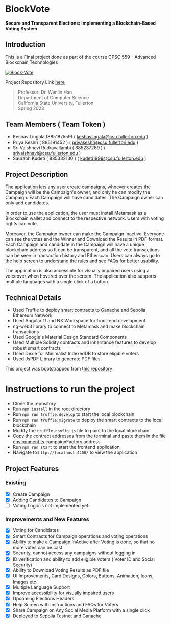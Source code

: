 # BlockVote
**Secure and Transparent Elections: Implementing a Blockchain-Based Voting System**

## Introduction
This is a Final project done as part of the course CPSC 559 - Advanced Blockchain Technologies

[![Block-Vote](https://img.shields.io/badge/github-BlockVote-blue.svg)](https://github.com/keshavlingala/BlockVote)

Project Repository Link [here](https://github.com/keshavlingala/BlockVote)

> Professor: Dr. Wenlin Han <br>
> Department of Computer Science <br>
> California State University, Fullerton <br>
> Spring 2023 <br>

## Team Members ( Team Token )

- Keshav Lingala (885187559) ( keshavlingala@csu.fullerton.edu )
- Priya Keshri ( 885191452 ) ( priyakeshri@csu.fullerton.edu )
- Sri Vaishnavi Rudravallambi ( 885237289 ) ( srivaishnavi@csu.fullerton.edu )
- Saurabh Kudeti ( 885332130 ) ( kudeti1999@csu.fullerton.edu )

## Project Description

The application lets any user create campaigns, whoever creates the Campaign will be the Campaign's owner, and only he can
modify the Campaign. Each Campaign will have candidates. The Campaign owner can only add candidates.

In order to use the application, the user must install Metamask as a Blockchain wallet and connect to the respective network.
Users with voting rights can vote. 

Moreover, the Campaign owner can make the Campaign Inactive. Everyone can see the votes and the Winner and Download the Results in PDF format. Each Campaign and candidate in the Campaign will have a unique blockchain address so It can be transparent, and all the vote transactions can be seen in transaction history and Etherscan.
Users can always go to the help screen to understand the rules and see FAQs for better usability.

The application is also accessible for visually impaired users using a voiceover when hovered over the screen.
The application also supports multiple languages with a single click of a button.

## Technical Details

- Used Truffle to deploy smart contracts to Ganache and Sepolia Ethereum Network
- Used Angular 11 and NX Workspace for front-end development
- ng-web3 library to connect to Metamask and make blockchain transactions
- Used Google's Material Design Standard Components
- Used Multiple Solidity contracts and inheritance features to develop  robust smart contracts
- Used Dexie for Minimalist IndexedDB to store eligible voters
- Used JsPDF Library to generate PDF files



This project was bootstrapped from [this repository](https://github.com/WojcikMM/eth-angular-voting-dapp)

# Instructions to run the project

- Clone the repository
- Run `npm install` in the root directory
- Run `npm run truffle:develop` to start the local blockchain
- Run `npm run truffle:migrate` to deploy the smart contracts to the local blockchain
- Modify the `truffle-config.js` file to point to the local blockchain
- Copy the contract addresses from the terminal and paste them in the
  file [environment.ts](apps%2Fvoting-dapp%2Fsrc%2Fenvironments%2Fenvironment.ts).campaignFactory.address
- Run `npm run start` to start the frontend application
- Navigate to `http://localhost:4200/` to view the application

## Project Features

### Existing

- [x] Create Campaign
- [x] Adding Candidates to Campaign
- [ ] Voting Logic is not implemented yet

### Improvements and New Features

- [x] Voting for Candidates
- [x] Smart Contracts for Campaign operations and voting operations
- [x] Ability to make a Campaign InActive after Voting is done, so that no more votes can be cast
- [x] Security, cannot access any campaigns without logging in
- [x] ID verification and ability to add eligible voters ( Voter ID and Social Security)
- [x] Ability to Download Voting Results as PDF file
- [x] UI Improvements, Card Designs, Colors, Buttons, Animation, Icons, Images etc
- [x] Multiple Language Support
- [x] Improve accessibility for visually impaired users
- [x] Upcoming Elections Headers
- [x] Help Screen with Instructions and FAQs for Voters
- [x] Share Campaign on Any Social Media Platform with a single click
- [x] Deployed to Sepolia Testnet and Ganache

